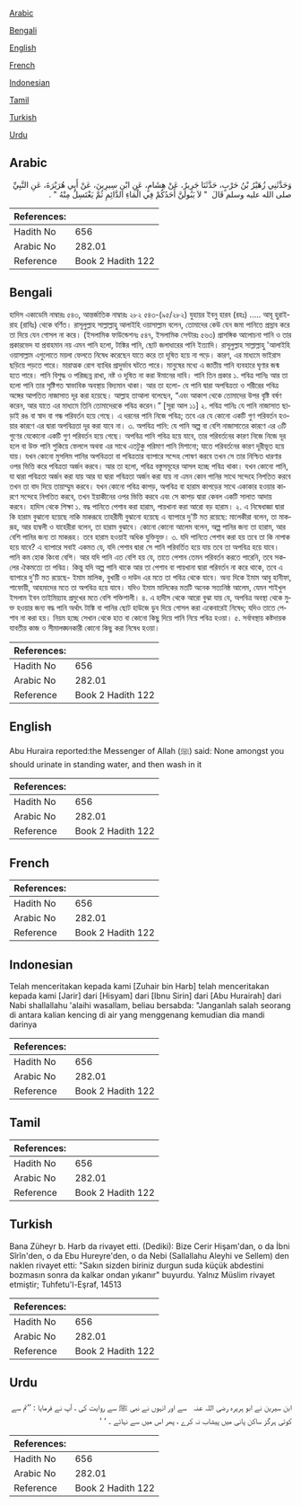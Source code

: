 [Arabic](#arabic)

[Bengali](#bengali)

[English](#english)

[French](#french)

[Indonesian](#indonesian)

[Tamil](#tamil)

[Turkish](#turkish)

[Urdu](#urdu)

## Arabic


<div dir="rtl" lang="ar" style={{fontSize:'larger',backgroundColor:'#f8f9fa',padding:20}}>
وَحَدَّثَنِي زُهَيْرُ بْنُ حَرْبٍ، حَدَّثَنَا جَرِيرٌ، عَنْ هِشَامٍ، عَنِ ابْنِ سِيرِينَ، عَنْ أَبِي هُرَيْرَةَ، عَنِ النَّبِيِّ صلى الله عليه وسلم قَالَ ‏ "‏ لاَ يَبُولَنَّ أَحَدُكُمْ فِي الْمَاءِ الدَّائِمِ ثُمَّ يَغْتَسِلُ مِنْهُ ‏"‏ ‏.‏
</div>
<div style={{backgroundColor:'#f8f9fa',padding:20, marginBottom: 10}}><table> <thead> <tr> <th>References:</th> <th></th> </tr> </thead> <tbody><tr><td>Hadith No</td><td>656</td></tr><tr><td>Arabic No</td><td>282.01</td></tr><tr><td>Reference</td><td>Book 2 Hadith 122</td></tr></tbody></table></div>

## Bengali


<div dir="ltr" lang="bn" style={{fontSize:'larger',backgroundColor:'#f8f9fa',padding:20}}>
হাদিস একাডেমি নাম্বারঃ ৫৪৩, আন্তর্জাতিক নাম্বারঃ ২৮২ ৫৪৩-(৯৫/২৮২) যুহায়র ইবনু হারব (রহঃ) ..... আবূ হুরাইরাহ (রাযিঃ) থেকে বর্ণিত। রাসূলুল্লাহ সাল্লাল্লাহু আলাইহি ওয়াসাল্লাম বলেন, তোমাদের কেউ যেন জমা পানিতে প্রস্রাব করে তা দিয়ে যেন গোসল না করে। (ইসলামিক ফাউন্ডেশনঃ ৫৪৭, ইসলামিক সেন্টারঃ ৫৬৩) প্রাসঙ্গিক আলোচনা পানি ও তার প্রকারভেদ যা প্রবাহমান নয় এমন পানি হলো, টাঙ্কির পানি, ছোট জলাধারের পানি ইত্যাদি। রাসূলুল্লাহ সাল্লাল্লাহু 'আলাইহি ওয়াসাল্লাম এগুলোতে ময়লা ফেলতে নিষেধ করেছেন যাতে করে তা দূষিত হয়ে না পড়ে। কারণ, এর মাধ্যমে ভাইরাস ছড়িয়ে পড়তে পারে। মারাত্মক রোগ ব্যাধির প্রাদুর্ভাব ঘটতে পারে। মানুষের মধ্যে এ জাতীয় পানি ব্যবহারে ঘৃণার জন্ম হতে পারে। পানি বিশুদ্ধ ও পরিচ্ছন্ন রাখা, নষ্ট ও দূষিত না করা ঈমানের দাবি। পানি তিন প্রকার ১. পবিত্র পানিঃ আর তা হলো পানি তার সৃষ্টিগত স্বাভাবিক অবস্থায় বিদ্যমান থাকা। আর তা হলো- যে পানি দ্বারা অপবিত্রতা ও শরীরের পবিত্র অঙ্গের আপতিত নাজাসাত দূর করা হয়েছে। আল্লাহ তাআলা বলেছেন, “এবং আকাশ থেকে তোমাদের উপর বৃষ্টি বর্ষণ করেন, আর যাতে এর মাধ্যমে তিনি তোমাদেরকে পবিত্র করেন।” [সূরা আল ১১] ২. পবিত্র পানিঃ যে পানি নাজাসাত ছাড়াই রঙ বা স্বাদ বা গন্ধ পরিবর্তন হয়ে গেছে। এ ধরনের পানি নিজে পবিত্র; তবে এর যে কোনো একটি গুণ পরিবর্তন হওয়ার কারণে এর দ্বারা অপবিত্রতা দূর করা যাবে না। ৩. অপবিত্র পানি: যে পানি অল্প বা বেশি নাজাসাতের কারণে এর ৩টি গুণের যেকোনো একটি গুণ পরিবর্তন হয়ে গেছে। অপবিত্র পানি পবিত্র হয়ে যাবে, তার পরিবর্তনের কারণ নিজে নিজে দূর হলে বা উক্ত পানি শুকিয়ে ফেললে অথবা এর সাথে এতটুকু পরিমাণ পানি মিশানো; যাতে পরিবর্তনের কারণ দূরীভূত হয়ে যায়। যখন কোনো মুসলিম পানির অপবিত্রতা বা পবিত্রতার ব্যাপারে সন্দেহ পোষণ করবে তখন সে তার নিশ্চিত ধারণার ওপর ভিত্তি করে পবিত্রতা অর্জন করবে। আর তা হলো, পবিত্র বস্তুসমূহের আসল হচ্ছে পবিত্র থাকা। যখন কোনো পানি, যা দ্বারা পবিত্রতা অর্জন করা যায় আর যা দ্বারা পবিত্রতা অর্জন করা যায় না এমন কোন পানির সাথে সন্দেহে নিপতিত করবে তখন তা বাদ দিয়ে তায়াম্মুম করবে। যখন কোনো পবিত্র কাপড়, অপবিত্র বা হারাম কাপড়ের সাথে একাকার হওয়ার কারণে সন্দেহে নিপতিত করবে, তখন ইয়াকীনের ওপর ভিত্তি করবে এবং সে কাপড় দ্বারা কেবল একটি সালাত আদায় করবে। হাদিস থেকে শিক্ষা ১. বদ্ধ পানিতে পেশাব করা হারাম, পায়খানা করা আরো বড় হারাম। ২. এ নিষেধাজ্ঞা দ্বারা কি হারাম বুঝানো হয়েছে নাকি মাকরূহে তাহরীমী বুঝানো হয়েছে এ ব্যাপারে দু'টি মত রয়েছে: মালেকীরা বলেন, তা মাকরূহ, আর হাম্বলী ও যাহেরীরা বলেন, তা হারাম বুঝাবে। কোনো কোনো আলেম বলেন, অল্প পানির জন্য তা হারাম, আর বেশি পানির জন্য তা মাকরূহ। তবে হারাম হওয়াই অধিক যুক্তিযুক্ত। ৩. যদি পানিতে পেশাব করা হয় তবে তা কি নাপাক হয়ে যাবে? এ ব্যাপারে সবাই একমত যে, যদি পেশাব দ্বারা সে পানি পরিবর্তিত হয়ে যায় তবে তা অপবিত্র হয়ে যাবে। পানি কম হোক কিংবা বেশি। আর যদি পানি এত বেশি হয় যে, তাতে পেশাব তেমন পরিবর্তন করতে পারেনি, তবে সকলের ঐকমত্যে তা পবিত্র। কিন্তু যদি অল্প পানি থাকে আর তা পেশাব বা পায়খানা দ্বারা পরিবর্তন না করে থাকে, তবে এ ব্যাপারে দু'টি মত রয়েছে- ইমাম মালিক, বুখারী ও দাউদ এর মতে তা পবিত্র থেকে যাবে। অন্য দিকে ইমাম আবু হানীফা, শাফোয়ী, আহমাদের মতে তা অপবিত্র হয়ে যাবে। যদিও ইমাম মালিকের মতটি অনেক সত্যনিষ্ঠ আলেম, যেমন শাইখুল ইসলাম ইবন তাইমিয়্যাহ প্রমুখের মতে বেশি শক্তিশালী। ৪. এ হাদীস থেকে আরো বুঝা যায় যে, অপবিত্র অবস্থা থেকে মুক্ত হওয়ার জন্য বদ্ধ পানি অর্থাৎ টাঙ্কি বা পানির ছোট হাউজে ডুব দিয়ে গোসল করা একেবারেই নিষেধ; যদিও তাতে পেশাব না করা হয়। নিয়ম হচ্ছে সেখান থেকে হাত বা কোনো কিছু দিয়ে পানি নিয়ে পবিত্র হওয়া। ৫. সর্বাবস্থায় কষ্টদায়ক যাবতীয় কাজ ও সীমালঙ্ঘনকারী কোনো কিছু করা নিষেধ হওয়া।
</div>
<div style={{backgroundColor:'#f8f9fa',padding:20, marginBottom: 10}}><table> <thead> <tr> <th>References:</th> <th></th> </tr> </thead> <tbody><tr><td>Hadith No</td><td>656</td></tr><tr><td>Arabic No</td><td>282.01</td></tr><tr><td>Reference</td><td>Book 2 Hadith 122</td></tr></tbody></table></div>

## English


<div dir="ltr" lang="en" style={{fontSize:'larger',backgroundColor:'#f8f9fa',padding:20}}>
Abu Huraira reported:the Messenger of Allah (ﷺ) said: None amongst you should urinate in standing water, and then wash in it
</div>
<div style={{backgroundColor:'#f8f9fa',padding:20, marginBottom: 10}}><table> <thead> <tr> <th>References:</th> <th></th> </tr> </thead> <tbody><tr><td>Hadith No</td><td>656</td></tr><tr><td>Arabic No</td><td>282.01</td></tr><tr><td>Reference</td><td>Book 2 Hadith 122</td></tr></tbody></table></div>

## French


<div dir="ltr" lang="fr" style={{fontSize:'larger',backgroundColor:'#f8f9fa',padding:20}}>

</div>
<div style={{backgroundColor:'#f8f9fa',padding:20, marginBottom: 10}}><table> <thead> <tr> <th>References:</th> <th></th> </tr> </thead> <tbody><tr><td>Hadith No</td><td>656</td></tr><tr><td>Arabic No</td><td>282.01</td></tr><tr><td>Reference</td><td>Book 2 Hadith 122</td></tr></tbody></table></div>

## Indonesian


<div dir="ltr" lang="id" style={{fontSize:'larger',backgroundColor:'#f8f9fa',padding:20}}>
Telah menceritakan kepada kami [Zuhair bin Harb] telah menceritakan kepada kami [Jarir] dari [Hisyam] dari [Ibnu Sirin] dari [Abu Hurairah] dari Nabi shallallahu 'alaihi wasallam, beliau bersabda: "Janganlah salah seorang di antara kalian kencing di air yang menggenang kemudian dia mandi darinya
</div>
<div style={{backgroundColor:'#f8f9fa',padding:20, marginBottom: 10}}><table> <thead> <tr> <th>References:</th> <th></th> </tr> </thead> <tbody><tr><td>Hadith No</td><td>656</td></tr><tr><td>Arabic No</td><td>282.01</td></tr><tr><td>Reference</td><td>Book 2 Hadith 122</td></tr></tbody></table></div>

## Tamil


<div dir="ltr" lang="ta" style={{fontSize:'larger',backgroundColor:'#f8f9fa',padding:20}}>

</div>
<div style={{backgroundColor:'#f8f9fa',padding:20, marginBottom: 10}}><table> <thead> <tr> <th>References:</th> <th></th> </tr> </thead> <tbody><tr><td>Hadith No</td><td>656</td></tr><tr><td>Arabic No</td><td>282.01</td></tr><tr><td>Reference</td><td>Book 2 Hadith 122</td></tr></tbody></table></div>

## Turkish


<div dir="ltr" lang="tr" style={{fontSize:'larger',backgroundColor:'#f8f9fa',padding:20}}>
Bana Züheyr b. Harb da rivayet etti. (Dediki): Bize Cerir Hişam'dan, o da İbni Sîrîn'den, o da Ebu Hureyre'den, o da Nebi (Sallallahu Aleyhi ve Sellem) den naklen rivayet etti: "Sakın sizden biriniz durgun suda küçük abdestini bozmasın sonra da kalkar ondan yıkanır" buyurdu. Yalnız Müslim rivayet etmiştir; Tuhfetu'l-Eşraf, 14513
</div>
<div style={{backgroundColor:'#f8f9fa',padding:20, marginBottom: 10}}><table> <thead> <tr> <th>References:</th> <th></th> </tr> </thead> <tbody><tr><td>Hadith No</td><td>656</td></tr><tr><td>Arabic No</td><td>282.01</td></tr><tr><td>Reference</td><td>Book 2 Hadith 122</td></tr></tbody></table></div>

## Urdu


<div dir="rtl" lang="ur" style={{fontSize:'larger',backgroundColor:'#f8f9fa',padding:20}}>
ابن سیرین نے ابو ہریرہ ‌رضی ‌اللہ ‌عنہ ‌ ‌ سے اور انہوں نے نبی ﷺ سے روایت کی ، آپ نے فرمایا : ’’تم سے کوئی ہرگز ساکن پانی میں پیشاب نہ کرے ، پھر اس میں سے نہائے ۔ ‘ ‘
</div>
<div style={{backgroundColor:'#f8f9fa',padding:20, marginBottom: 10}}><table> <thead> <tr> <th>References:</th> <th></th> </tr> </thead> <tbody><tr><td>Hadith No</td><td>656</td></tr><tr><td>Arabic No</td><td>282.01</td></tr><tr><td>Reference</td><td>Book 2 Hadith 122</td></tr></tbody></table></div>